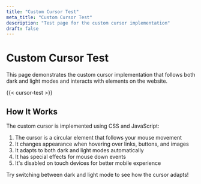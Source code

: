 ```yaml
---
title: "Custom Cursor Test"
meta_title: "Custom Cursor Test"
description: "Test page for the custom cursor implementation"
draft: false
---
```


# Custom Cursor Test

This page demonstrates the custom cursor implementation that follows both dark and light modes and interacts with elements on the website.

{{< cursor-test >}}

## How It Works

The custom cursor is implemented using CSS and JavaScript:

1. The cursor is a circular element that follows your mouse movement
2. It changes appearance when hovering over links, buttons, and images
3. It adapts to both dark and light modes automatically
4. It has special effects for mouse down events
5. It's disabled on touch devices for better mobile experience

Try switching between dark and light mode to see how the cursor adapts!
